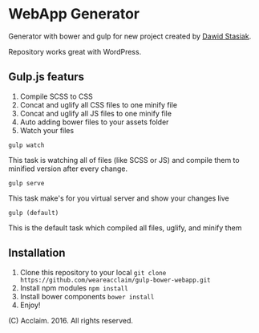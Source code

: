 # WebApp Generator

Generator with bower and gulp for new project created by [Dawid Stasiak](https://dawidstasiak.pl/en).

Repository works great with WordPress.

## Gulp.js featurs

1. Compile SCSS to CSS
2. Concat and uglify all CSS files to one minify file
3. Concat and uglify all JS files to one minify file
4. Auto adding bower files to your assets folder
5. Watch your files

```gulp watch```

This task is watching all of files (like SCSS or JS) and compile them to minified version after every change.

```gulp serve```

This task make's for you virtual server and show your changes live

```gulp (default)```

This is the default task which compiled all files, uglify, and minify them

## Installation

1. Clone this repository to your local ```git clone https://github.com/weareacclaim/gulp-bower-webapp.git```
2. Install npm modules ```npm install```
3. Install bower components ```bower install```
4. Enjoy!

(C) Acclaim. 2016. All rights reserved.